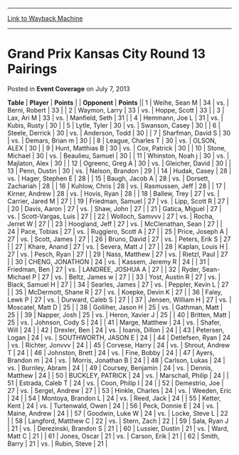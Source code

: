 
---
[Link to Wayback Machine](https://web.archive.org/web/20220818162919/https://magic.wizards.com/en/articles/archive/event-coverage/grand-prix-kansas-city-round-13-pairings-2013-07-07)

[_metadata_:description]:- "TablePlayerPoints OpponentPoints 1Weihe, Sean M 34vs.Berni, Robert 33 2Waymon, Larry 33vs.Hoppe, Scott 33 3Lax, Ari M 33vs.Manfield, Seth 31 4Hemmann, Joe L 31vs.Kubis, Rusty 30 5Lytle, Tyler 30vs.Swanson, Casey 30 6Steele, Derrick 30vs.Anderson, Todd 30 7Sharfman, David S 30vs.Demars, Brian m 30 8League, Charles T 30vs.OLSON, ALEX 30 9Hunt, Matthias B 30vs.Cox, Patrick 30"
[_metadata_:generator]:- "Drupal 7 (http://drupal.org)"
[_metadata_:node]:- "459271"
[_metadata_:publish_date]:- "2013-07-07"
[_metadata_:source]:- "div-main-content"
[_metadata_:title]:- "Grand Prix Kansas City Round 13 Pairings"
[_metadata_:wayback_capture_timestamp]:- "2022-08-18 16:29:19"
[_metadata_:wayback_raw_url]:- "https://web.archive.org/web/20220818162919id_/https://magic.wizards.com/en/articles/archive/event-coverage/grand-prix-kansas-city-round-13-pairings-2013-07-07"
[_metadata_:wayback_url]:- "https://magic.wizards.com/en/articles/archive/event-coverage/grand-prix-kansas-city-round-13-pairings-2013-07-07"
---


Grand Prix Kansas City Round 13 Pairings
========================================



 Posted in **Event Coverage**
 on July 7, 2013 












 **Table** | **Player** | **Points** |  | **Opponent** | **Points** ||  1 | Weihe, Sean M |  34 | vs. | Berni, Robert |  33 |
|  2 | Waymon, Larry |  33 | vs. | Hoppe, Scott |  33 |
|  3 | Lax, Ari M |  33 | vs. | Manfield, Seth |  31 |
|  4 | Hemmann, Joe L |  31 | vs. | Kubis, Rusty |  30 |
|  5 | Lytle, Tyler |  30 | vs. | Swanson, Casey |  30 |
|  6 | Steele, Derrick |  30 | vs. | Anderson, Todd |  30 |
|  7 | Sharfman, David S |  30 | vs. | Demars, Brian m |  30 |
|  8 | League, Charles T |  30 | vs. | OLSON, ALEX |  30 |
|  9 | Hunt, Matthias B |  30 | vs. | Cox, Patrick |  30 |
|  10 | Stone, Michael |  30 | vs. | Beaulieu, Samuel |  30 |
|  11 | Whinston, Noah j |  30 | vs. | Majlaton, Alex |  30 |
|  12 | Ogreenc, Greg A |  30 | vs. | Gleicher, David |  30 |
|  13 | Penn, Dustin |  30 | vs. | Nelson, Brandon |  29 |
|  14 | Hudak, Casey |  28 | vs. | Hager, Stephen E |  28 |
|  15 | Baugh, Jacob A |  28 | vs. | Dorsett, Zachariah |  28 |
|  16 | Kuhlow, Chris |  28 | vs. | Rasmussen, Jeff |  28 |
|  17 | Kirner, Andrew |  28 | vs. | Hovis, Ryan |  28 |
|  18 | Ballew, Trey |  27 | vs. | Carrier, Jared M |  27 |
|  19 | Friedman, Samuel |  27 | vs. | Lipp, Scott R |  27 |
|  20 | Davis, Aaron |  27 | vs. | Shaw, John |  27 |
|  21 | Gatica, Miguel |  27 | vs. | Scott-Vargas, Luis |  27 |
|  22 | Wolloch, Samvvv |  27 | vs. | Rocha, Jerret W |  27 |
|  23 | Hoogland, Jeff |  27 | vs. | McClenathan, Sean |  27 |
|  24 | Pace, Tobias |  27 | vs. | Ruggiero, Scott A |  27 |
|  25 | Price, Joseph A |  27 | vs. | Scott, James |  27 |
|  26 | Bruno, David |  27 | vs. | Peters, Erik S |  27 |
|  27 | Khare, Anand |  27 | vs. | Severa, Matt J |  27 |
|  28 | Kaplan, Louis H |  27 | vs. | Pesch, Ryan |  27 |
|  29 | Nass, Matthew |  27 | vs. | Rietzl, Paul |  27 |
|  30 | CHENG, JONATHON |  24 | vs. | Kassem, Jeremy R |  24 |
|  31 | Friedman, Ben |  27 | vs. | LANDREE, JOSHUA A |  27 |
|  32 | Ryder, Sean-Michael P |  27 | vs. | Beltz, James w |  27 |
|  33 | Yost, Austin R |  27 | vs. | Black, Samuel H |  27 |
|  34 | Searles, James |  27 | vs. | Peppler, Kevin L |  27 |
|  35 | McDermott, Shane R |  27 | vs. | Koepke, Devin K |  27 |
|  36 | Faley, Lewk P |  27 | vs. | Durward, Caleb S |  27 |
|  37 | Jensen, William H |  27 | vs. | Moscatel, Matt D |  25 |
|  38 | Golliher, Jason H |  25 | vs. | Gathman, Matt |  25 |
|  39 | Napper, Josh |  25 | vs. | Heron, Xavier J |  25 |
|  40 | Britten, Matt |  25 | vs. | Johnson, Cody S |  24 |
|  41 | Marge, Matthew |  24 | vs. | Shafer, Will |  24 |
|  42 | Drexler, Ben |  24 | vs. | Ioanis, Dillon |  24 |
|  43 | Petersen, Logan |  24 | vs. | SOUTHWORTH, JASON E |  24 |
|  44 | Detlefsen, Ryan |  24 | vs. | Richter, Jonvvv |  24 |
|  45 | Corvese, Harry |  24 | vs. | Shrout, Andrew T |  24 |
|  46 | Johnston, Brett |  24 | vs. | Fine, Bobby |  24 |
|  47 | Ayers, Brandon m |  24 | vs. | Morris, Jonathan B |  24 |
|  48 | Carlson, Lukas |  24 | vs. | Burnley, Abram |  24 |
|  49 | Coursey, Benjamin |  24 | vs. | Dennis, Matthew |  24 |
|  50 | BUCKLEY, PATRICK |  24 | vs. | Marschall, Philip |  24 |
|  51 | Estrada, Caleb T |  24 | vs. | Coon, Philip I |  24 |
|  52 | Demestrio, Joe |  27 | vs. | Sergel, Andrew |  27 |
|  53 | Hinkle, Charles |  24 | vs. | Weeden, Eric |  24 |
|  54 | Montoya, Brandon L |  24 | vs. | Reed, Jack |  24 |
|  55 | Ketter, Kent |  24 | vs. | Turtenwald, Owen |  24 |
|  56 | Peck, Donnie E |  24 | vs. | Maine, Andrew |  24 |
|  57 | Goodwin, Luke W |  24 | vs. | Locke, Steve L |  22 |
|  58 | Langford, Matthew C |  22 | vs. | Stern, Zach |  22 |
|  59 | Sala, Ryan J |  21 | vs. | Derezinski, Brandon S |  21 |
|  60 | Lussier, Dustin |  21 | vs. | Ward, Matt C |  21 |
|  61 | Jones, Oscar |  21 | vs. | Carson, Erik |  21 |
|  62 | Smith, Barry |  21 | vs. | Rubin, Steve |  21 |







